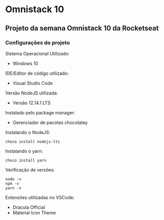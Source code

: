 # Omnistack 10
## Projeto da semana Omnistack 10 da Rocketseat
### Configurações do projeto
Sistema Operacional Utilizado: 
- Windows 10

IDE/Editor de código utilizado:
- Visual Studio Code

Versão NodeJS utilizada:
- Versão 12.14.1 LTS

Instalado pelo package manager:
- Gerenciador de pacotes chocolatey

Instalando o NodeJS:

    choco install nodejs-lts

Instalando o yarn:

    choco install yarn
    
Verificação de versões:
    
    node -v
    npm -v
    yarn -v

Extensões utilizadas no VSCode:
- Dracula Official
- Material Icon Theme
